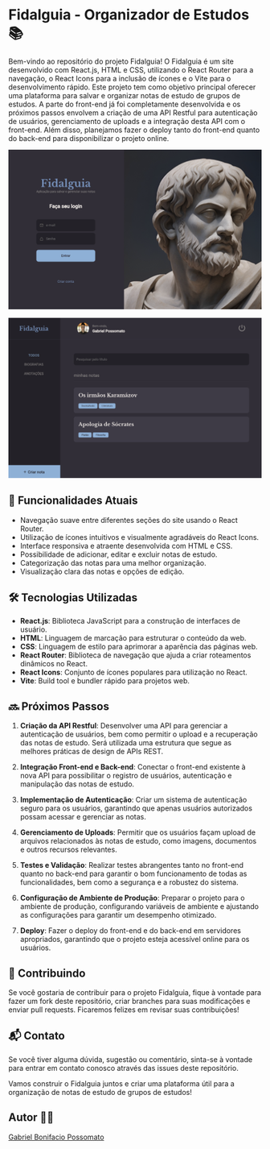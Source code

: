 # Fidalguia - Organizador de Estudos 📚

Bem-vindo ao repositório do projeto Fidalguia! O Fidalguia é um site desenvolvido com React.js, HTML e CSS, utilizando o React Router para a navegação, o React Icons para a inclusão de ícones e o Vite para o desenvolvimento rápido. Este projeto tem como objetivo principal oferecer uma plataforma para salvar e organizar notas de estudo de grupos de estudos. A parte do front-end já foi completamente desenvolvida e os próximos passos envolvem a criação de uma API Restful para autenticação de usuários, gerenciamento de uploads e a integração desta API com o front-end. Além disso, planejamos fazer o deploy tanto do front-end quanto do back-end para disponibilizar o projeto online.

![Imagem Login](src/assets/login.png)

![Imagem home](src/assets/home.png)

## 🚀 Funcionalidades Atuais

- Navegação suave entre diferentes seções do site usando o React Router.
- Utilização de ícones intuitivos e visualmente agradáveis do React Icons.
- Interface responsiva e atraente desenvolvida com HTML e CSS.
- Possibilidade de adicionar, editar e excluir notas de estudo.
- Categorização das notas para uma melhor organização.
- Visualização clara das notas e opções de edição.

## 🛠️ Tecnologias Utilizadas

- **React.js**: Biblioteca JavaScript para a construção de interfaces de usuário.
- **HTML**: Linguagem de marcação para estruturar o conteúdo da web.
- **CSS**: Linguagem de estilo para aprimorar a aparência das páginas web.
- **React Router**: Biblioteca de navegação que ajuda a criar roteamentos dinâmicos no React.
- **React Icons**: Conjunto de ícones populares para utilização no React.
- **Vite**: Build tool e bundler rápido para projetos web.

## 🔜 Próximos Passos

1. **Criação da API Restful**: Desenvolver uma API para gerenciar a autenticação de usuários, bem como permitir o upload e a recuperação das notas de estudo. Será utilizada uma estrutura que segue as melhores práticas de design de APIs REST.

2. **Integração Front-end e Back-end**: Conectar o front-end existente à nova API para possibilitar o registro de usuários, autenticação e manipulação das notas de estudo.

3. **Implementação de Autenticação**: Criar um sistema de autenticação seguro para os usuários, garantindo que apenas usuários autorizados possam acessar e gerenciar as notas.

4. **Gerenciamento de Uploads**: Permitir que os usuários façam upload de arquivos relacionados às notas de estudo, como imagens, documentos e outros recursos relevantes.

5. **Testes e Validação**: Realizar testes abrangentes tanto no front-end quanto no back-end para garantir o bom funcionamento de todas as funcionalidades, bem como a segurança e a robustez do sistema.

6. **Configuração de Ambiente de Produção**: Preparar o projeto para o ambiente de produção, configurando variáveis de ambiente e ajustando as configurações para garantir um desempenho otimizado.

7. **Deploy**: Fazer o deploy do front-end e do back-end em servidores apropriados, garantindo que o projeto esteja acessível online para os usuários.

## 🤝 Contribuindo

Se você gostaria de contribuir para o projeto Fidalguia, fique à vontade para fazer um fork deste repositório, criar branches para suas modificações e enviar pull requests. Ficaremos felizes em revisar suas contribuições!

## 📬 Contato

Se você tiver alguma dúvida, sugestão ou comentário, sinta-se à vontade para entrar em contato conosco através das issues deste repositório.

Vamos construir o Fidalguia juntos e criar uma plataforma útil para a organização de notas de estudo de grupos de estudos!

## Autor 👨‍💻

<a href="https://possomato.vercel.app/" target="_blink">Gabriel Bonifacio Possomato</a>

